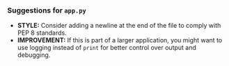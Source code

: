 ### Suggestions for `app.py`

- **STYLE:** Consider adding a newline at the end of the file to comply with PEP 8 standards.
- **IMPROVEMENT:** If this is part of a larger application, you might want to use logging instead of `print` for better control over output and debugging.

